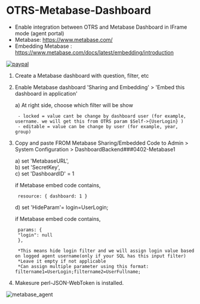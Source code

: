 # OTRS-Metabase-Dashboard
- Enable integration between OTRS and Metabase Dashboard in IFrame mode (agent portal)    
- Metabase: https://www.metabase.com/  
- Embedding Metabase : https://www.metabase.com/docs/latest/embedding/introduction

[![paypal](https://www.paypalobjects.com/en_US/i/btn/btn_donateCC_LG.gif)](https://paypal.me/MohdAzfar?locale.x=en_US)  

1. Create a Metabase dashboard with question, filter, etc  

2. Enable Metabase dashboard 'Sharing and Embedding' > 'Embed this dashboard in application'  

	a) At right side, choose which filter will be show 
		
		- locked = value cant be change by dashboard user (for example, username. we will get this from OTRS param $Self->{UserLogin} )  
		- editable = value can be change by user (for example, year, group)
		
	
3. Copy and paste FROM Metabase Sharing/Embedded Code to Admin > System Configuration > DashboardBackend###0402-Metabase1  

	a) set 'MetabaseURL',  
	b) set 'SecretKey',  
	c) set 'DashboardID' = 1   
	
	if Metabase embed code contains, 

		resource: { dashboard: 1 }
	
	
	d) set 'HideParam'= login=UserLogin; 
	
	if Metabase embed code contains, 
	
		params: {
		"login": null
		},
	
		*This means hide login filter and we will assign login value based on logged agent username(only if your SQL has this input filter)  
		*Leave it empty if not applicable  
		*Can assign multiple parameter using this format: filtername1=UserLogin;filtername2=UserFullname;
	
4. Makesure perl-JSON-WebToken is installed.


![metabase_agent](metabase_agent)


